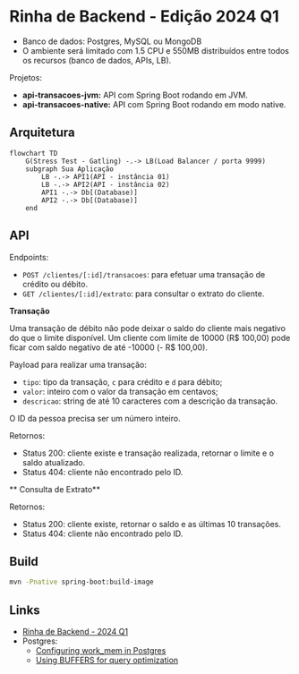 # Rinha de Backend - Edição 2024 Q1

- Banco de dados: Postgres, MySQL ou MongoDB
- O ambiente será limitado com 1.5 CPU e 550MB distribuídos entre todos os recursos (banco de dados, APIs, LB).

Projetos:

- **api-transacoes-jvm:** API com Spring Boot rodando em JVM.
- **api-transacoes-native:** API com Spring Boot rodando em modo native.

## Arquitetura

```mermaid
flowchart TD
    G(Stress Test - Gatling) -.-> LB(Load Balancer / porta 9999)
    subgraph Sua Aplicação
        LB -.-> API1(API - instância 01)
        LB -.-> API2(API - instância 02)
        API1 -.-> Db[(Database)]
        API2 -.-> Db[(Database)]
    end
```

## API

Endpoints:

- `POST /clientes/[:id]/transacoes`: para efetuar uma transação de crédito ou débito.
- `GET /clientes/[:id]/extrato`: para consultar o extrato do cliente.

**Transação**

Uma transação de débito não pode deixar o saldo do cliente mais negativo do que o limite disponível.
Um cliente com limite de 10000 (R$ 100,00) pode ficar com saldo negativo de até -10000 (- R$ 100,00).

Payload para realizar uma transação:

- `tipo`: tipo da transação, `c` para crédito e `d` para débito;
- `valor`: inteiro com o valor da transação em centavos;
- `descricao`: string de até 10 caracteres com a descrição da transação.

O ID da pessoa precisa ser um número inteiro.

Retornos:

- Status 200: cliente existe e transação realizada, retornar o limite e o saldo atualizado.
- Status 404: cliente não encontrado pelo ID.

** Consulta de Extrato**

Retornos:

- Status 200: cliente existe, retornar o saldo e as últimas 10 transações.
- Status 404: cliente não encontrado pelo ID.

## Build

```bash
mvn -Pnative spring-boot:build-image
```

## Links

- [Rinha de Backend - 2024 Q1](https://github.com/zanfranceschi/rinha-de-backend-2024-q1)
- Postgres:
    - [Configuring work_mem in Postgres](https://www.pgmustard.com/blog/work-mem)
    - [Using BUFFERS for query optimization](https://www.pgmustard.com/blog/using-postgres-buffers-for-query-optimization)

